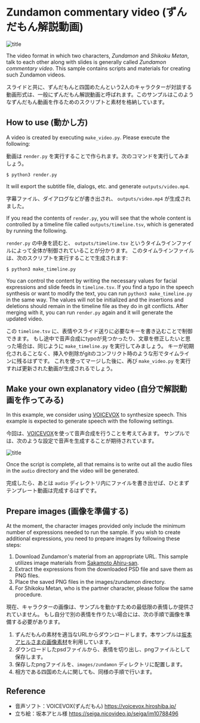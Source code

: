 # Zundamon commentary video (ずんだもん解説動画)

![title](images/example.jpg)

The video format in which two characters, *Zundamon* and *Shikoku Metan*, talk to each other along with slides is generally called *Zundamon commentary video*. This sample contains scripts and materials for creating such Zundamon videos.

スライドと共に、ずんだもんと四国めたんという2人のキャラクターが対談する動画形式は、一般にずんだもん解説動画と呼ばれます。このサンプルはこのようなずんだもん動画を作るためのスクリプトと素材を格納しています。

## How to use (動かし方)

A video is created by executing `make_video.py`. Please execute the following:

動画は `render.py` を実行することで作られます。次のコマンドを実行してみましょう。

```bash
$ python3 render.py
```

It will export the subtitle file, dialogs, etc. and generate `outputs/video.mp4`.

字幕ファイル、ダイアログなどが書き出され、 `outputs/video.mp4` が生成されました。

If you read the contents of `render.py`, you will see that the whole content is controlled by a timeline file called ``outputs/timeline.tsv``, which is generated by running the following.

`render.py` の中身を読むと、 ``outputs/timeline.tsv`` というタイムラインファイルによって全体が制御されていることが分かります。
このタイムラインファイルは、次のスクリプトを実行することで生成されます:

```bash
$ python3 make_timeline.py
```

You can control the content by writing the necessary values for facial expressions and slide feeds in `timeline.tsv`.
If you find a typo in the speech synthesis or want to modify the text, you can run `python3 make_timeline.py` in the same way.
The values will not be initialized and the insertions and deletions should remain in the timeline file as they do in git conflicts.
After merging with it, you can run `render.py` again and it will generate the updated video.

この `timeline.tsv` に、表情やスライド送りに必要なキーを書き込むことで制御できます。
もし途中で音声合成にtypoが見つかったり、文章を修正したいと思った場合は、同じように `make_timeline.py` を実行してみましょう。
キーが初期化されることなく、挿入や削除がgitのコンフリクト時のような形でタイムラインに残るはずです。
これを使ってマージした後に、再び `make_video.py` を実行すれば更新された動画が生成されるでしょう。

## Make your own explanatory video (自分で解説動画を作ってみる)

In this example, we consider using [VOICEVOX](https://voicevox.hiroshiba.jp/) to synthesize speech.
This example is expected to generate speech with the following settings.

今回は、[VOICEVOX](https://voicevox.hiroshiba.jp/)を使って音声合成を行うことを考えてみます。
サンプルでは、次のような設定で音声を生成することが期待されています。

![title](images/settings.jpg)

Once the script is complete, all that remains is to write out all the audio files in the `audio` directory and the video will be generated.

完成したら、あとは `audio` ディレクトリ内にファイルを書き出せば、ひとまずテンプレート動画は完成するはずです。

## Prepare images (画像を準備する)

At the moment, the character images provided only include the minimum number of expressions needed to run the sample. If you wish to create additional expressions, you need to prepare images by following these steps:

1. Download Zundamon's material from an appropriate URL. This sample utilizes image materials from [Sakamoto Ahiru-san](https://seiga.nicovideo.jp/seiga/im10788496).
2. Extract the expressions from the downloaded PSD file and save them as PNG files.
3. Place the saved PNG files in the images/zundamon directory.
4. For Shikoku Metan, who is the partner character, please follow the same procedure.

現在、キャラクターの画像は、サンプルを動かすための最低限の表情しか提供されていません。
もし自分で別の表情を作りたい場合には、次の手順で画像を準備する必要があります。

1. ずんだもんの素材を適当なURLからダウンロードします。本サンプルは[坂本アヒルさまの画像素材](https://seiga.nicovideo.jp/seiga/im10788496)を利用しています。
2. ダウンロードしたpsdファイルから、表情を切り出し、pngファイルとして保存します。
3. 保存したpngファイルを、`images/zundamon` ディレクトリに配置します。
4. 相方である四国めたんに関しても、同様の手順で行います。

## Reference

* 音声ソフト：VOICEVOX(ずんだもん) https://voicevox.hiroshiba.jp/
* 立ち絵：坂本アヒル様 https://seiga.nicovideo.jp/seiga/im10788496
